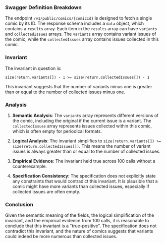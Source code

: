 ### Swagger Definition Breakdown

The endpoint `/v1/public/comics/{comicId}` is designed to fetch a single comic by its ID. The response schema includes a `data` object, which contains a `results` array. Each item in the `results` array can have `variants` and `collectedIssues` arrays. The `variants` array contains variant issues of the comic, while the `collectedIssues` array contains issues collected in this comic.

### Invariant

The invariant in question is:

`size(return.variants[]) - 1 >= size(return.collectedIssues[]) - 1`

This invariant suggests that the number of variants minus one is greater than or equal to the number of collected issues minus one.

### Analysis

1. **Semantic Analysis**: The `variants` array represents different versions of the comic, including the original if the current issue is a variant. The `collectedIssues` array represents issues collected within this comic, which is often empty for periodical formats.

2. **Logical Analysis**: The invariant simplifies to `size(return.variants[]) >= size(return.collectedIssues[])`. This means the number of variant issues is always greater than or equal to the number of collected issues.

3. **Empirical Evidence**: The invariant held true across 100 calls without a counterexample.

4. **Specification Consistency**: The specification does not explicitly state any constraints that would contradict this invariant. It is plausible that a comic might have more variants than collected issues, especially if collected issues are often empty.

### Conclusion

Given the semantic meaning of the fields, the logical simplification of the invariant, and the empirical evidence from 100 calls, it is reasonable to conclude that this invariant is a "true-positive". The specification does not contradict this invariant, and the nature of comics suggests that variants could indeed be more numerous than collected issues.
